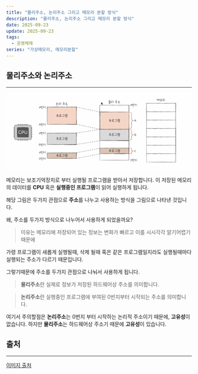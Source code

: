 ```yaml
---
title: "물리주소, 논리주소 그리고 메모리 분할 방식"
description: "물리주소, 논리주소 그리고 메모리 분할 방식"
date: 2025-09-23
update: 2025-09-23
tags:
  - 운영체제
series: "가상메모리, 메모리분할"
---
```


## 물리주소와 논리주소

---

![img.png](memory_address.png)

메모리는 보조기억장치로 부터 실행될 프로그램을 받아서 저장합니다.
이 저장된 메모리의 데이터를 **CPU** 혹은 **실행중인 프로그램**이 읽어 실행하게 됩니다.

해당 그림은 두가지 관점으로 **주소**를 나누고 사용하는 방식을 그림으로 나타낸 것입니다.

왜, 주소를 두가지 방식으로 나누어서 사용하게 되었을까요?

> 이유는 메모리에 저장되어 있는 정보는 변화가 빠르고 이를 시시각각 알기어렵기 때문에

가령 프로그램이 새롭게 실행될때, 삭제 될때 혹은 같은 프로그램일지라도 실행될때마다 실행되는 주소가 다르기 때문입니다.

그렇기때문에 주소를 두가지 관점으로 나눠서 사용하게 됩니다.

> **물리주소**란 실제로 정보가 저장된 하드웨어상 주소를 의미합니다.

> **논리주소**란 실행중인 프로그램에 부여된 0번지부터 시작되는 주소를 의미합니다.

여기서 주의할점은 **논리주소**는 0번지 부터 시작하는 논리적 주소이기 때문에, **고유성**이 없습니다. 하지만 **물리주소**는
하드웨어상 주소기 때문에 **고유성**이 있습니다.




## 출처

---

[이미지 출처](https://www.inflearn.com/course/%ED%98%BC%EC%9E%90-%EA%B3%B5%EB%B6%80%ED%95%98%EB%8A%94-%EC%BB%B4%ED%93%A8%ED%84%B0%EA%B5%AC%EC%A1%B0-%EC%9A%B4%EC%98%81%EC%B2%B4%EC%A0%9C/dashboard)


